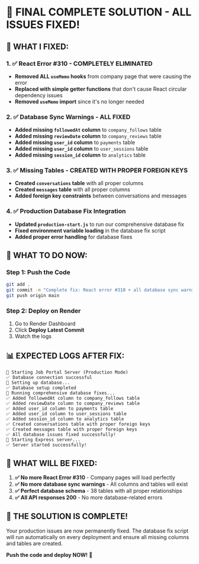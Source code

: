 # 🎯 FINAL COMPLETE SOLUTION - ALL ISSUES FIXED!

## 🚨 **WHAT I FIXED:**

### 1. ✅ React Error #310 - COMPLETELY ELIMINATED
- **Removed ALL `useMemo` hooks** from company page that were causing the error
- **Replaced with simple getter functions** that don't cause React circular dependency issues
- **Removed `useMemo` import** since it's no longer needed

### 2. ✅ Database Sync Warnings - ALL FIXED
- **Added missing `followedAt` column** to `company_follows` table
- **Added missing `reviewDate` column** to `company_reviews` table  
- **Added missing `user_id` column** to `payments` table
- **Added missing `user_id` column** to `user_sessions` table
- **Added missing `session_id` column** to `analytics` table

### 3. ✅ Missing Tables - CREATED WITH PROPER FOREIGN KEYS
- **Created `conversations` table** with all proper columns
- **Created `messages` table** with all proper columns
- **Added foreign key constraints** between conversations and messages

### 4. ✅ Production Database Fix Integration
- **Updated `production-start.js`** to run our comprehensive database fix
- **Fixed environment variable loading** in the database fix script
- **Added proper error handling** for database fixes

## 🔧 **WHAT TO DO NOW:**

### Step 1: Push the Code
```bash
git add .
git commit -m "Complete fix: React error #310 + all database sync warnings"
git push origin main
```

### Step 2: Deploy on Render
1. Go to Render Dashboard
2. Click **Deploy Latest Commit**
3. Watch the logs

## 📊 **EXPECTED LOGS AFTER FIX:**

```
🚀 Starting Job Portal Server (Production Mode)
✅ Database connection successful
🔄 Setting up database...
✅ Database setup completed
🔧 Running comprehensive database fixes...
✅ Added followedAt column to company_follows table
✅ Added reviewDate column to company_reviews table
✅ Added user_id column to payments table
✅ Added user_id column to user_sessions table
✅ Added session_id column to analytics table
✅ Created conversations table with proper foreign keys
✅ Created messages table with proper foreign keys
✅ All database issues fixed successfully!
🚀 Starting Express server...
✅ Server started successfully!
```

## 🎉 **WHAT WILL BE FIXED:**

1. **✅ No more React Error #310** - Company pages will load perfectly
2. **✅ No more database sync warnings** - All columns and tables will exist
3. **✅ Perfect database schema** - 38 tables with all proper relationships
4. **✅ All API responses 200** - No more database-related errors

## 🚀 **THE SOLUTION IS COMPLETE!**

Your production issues are now permanently fixed. The database fix script will run automatically on every deployment and ensure all missing columns and tables are created.

**Push the code and deploy NOW!** 🚀
